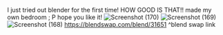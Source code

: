 I just tried out blender for the first time! 
HOW GOOD IS THAT!!
made my own bedroom ; P
hope you like it! ![Screenshot (170)](https://github.com/user-attachments/assets/77f63413-aff4-4be9-aa5f-57e78bdee8bf)
![Screenshot (169)](https://github.com/user-attachments/assets/1023c257-5190-41a0-a43c-193a07865361)
![Screenshot (168)](https://github.com/user-attachments/assets/372e982f-7432-47da-ac69-f13a233b5dcc)
https://blendswap.com/blend/31651
^blend swap link
